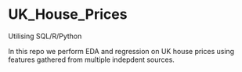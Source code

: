 # UK_House_Prices

Utilising SQL/R/Python

In this repo we perform EDA and regression on UK house prices using features gathered from multiple indepdent sources.
